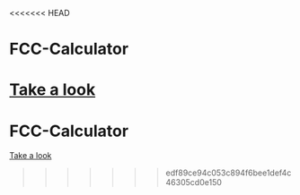 <<<<<<< HEAD
# FCC-Calculator
[Take a look](https://br3ntor.github.io/FCC-Calculator/)
=======
# FCC-Calculator
[Take a look](https://br3ntor.github.io/FCC-Calculator/)
>>>>>>> edf89ce94c053c894f6bee1def4c46305cd0e150
